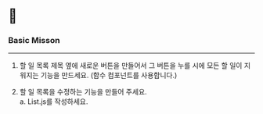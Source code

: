 # 🚀
### Basic Misson

---

1. 할 일 목록 제목 옆에 새로운 버튼을 만들어서 그 버튼을 누를 시에 모든 할 일이 지워지는 기능을 만드세요. (함수 컴포넌트를 사용합니다.)
    
<!--     ![Untitled](https://s3-us-west-2.amazonaws.com/secure.notion-static.com/82850366-3248-4048-a289-6267d6dabc0e/Untitled.png) -->
    

2. 할 일 목록을 수정하는 기능을 만들어 주세요.  
  a. List.js를 작성하세요.
